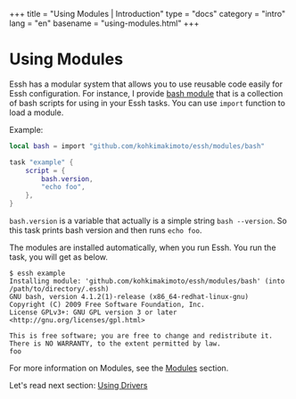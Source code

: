 +++
title = "Using Modules | Introduction"
type = "docs"
category = "intro"
lang = "en"
basename = "using-modules.html"
+++

# Using Modules

Essh has a modular system that allows you to use reusable code easily for Essh configuration.
For instance, I provide [bash module](https://github.com/kohkimakimoto/essh/tree/master/modules/bash) that is a collection of bash scripts for using in your Essh tasks.
You can use `import` function to load a module.

Example:

~~~lua
local bash = import "github.com/kohkimakimoto/essh/modules/bash"

task "example" {
    script = {
        bash.version,
        "echo foo",
    },
}
~~~

`bash.version` is a variable that actually is a simple string `bash --version`. So this task prints bash version and then runs `echo foo`.

The modules are installed automatically, when you run Essh.
You run the task, you will get as below.

~~~
$ essh example
Installing module: 'github.com/kohkimakimoto/essh/modules/bash' (into /path/to/directory/.essh)
GNU bash, version 4.1.2(1)-release (x86_64-redhat-linux-gnu)
Copyright (C) 2009 Free Software Foundation, Inc.
License GPLv3+: GNU GPL version 3 or later <http://gnu.org/licenses/gpl.html>

This is free software; you are free to change and redistribute it.
There is NO WARRANTY, to the extent permitted by law.
foo
~~~

For more information on Modules, see the [Modules](/docs/en/modules.html) section.

Let's read next section: [Using Drivers](using-drivers.html)
